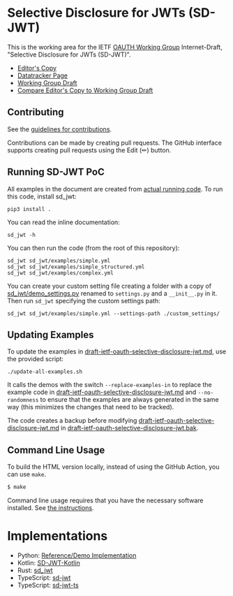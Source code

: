# Selective Disclosure for JWTs (SD-JWT)

This is the working area for the IETF [OAUTH Working Group](https://datatracker.ietf.org/wg/oauth/documents/) Internet-Draft, "Selective Disclosure for JWTs (SD-JWT)".

* [Editor's Copy](https://oauth-wg.github.io/oauth-selective-disclosure-jwt/#go.draft-ietf-oauth-selective-disclosure-jwt.html)
* [Datatracker Page](https://datatracker.ietf.org/doc/draft-ietf-oauth-selective-disclosure-jwt)
* [Working Group Draft](https://datatracker.ietf.org/doc/html/draft-ietf-oauth-selective-disclosure-jwt)
* [Compare Editor's Copy to Working Group Draft](https://oauth-wg.github.io/oauth-selective-disclosure-jwt/#go.draft-ietf-oauth-selective-disclosure-jwt.diff)


## Contributing

See the
[guidelines for contributions](https://github.com/oauth-wg/oauth-selective-disclosure-jwt/blob/master/CONTRIBUTING.md).

Contributions can be made by creating pull requests.
The GitHub interface supports creating pull requests using the Edit (✏) button.


## Running SD-JWT PoC

All examples in the document are created from [actual running code](sd_jwt/bin/sd_jwt). To run this code, install sd_jwt:
```
pip3 install .
```

You can read the inline documentation:
````
sd_jwt -h
````

You can then run the code (from the root of this repository):
```
sd_jwt sd_jwt/examples/simple.yml
sd_jwt sd_jwt/examples/simple_structured.yml
sd_jwt sd_jwt/examples/complex.yml
```

You can create your custom setting file creating a folder with a copy of
[sd_jwt/demo_settings.py](sd_jwt/demo_settings.py) renamed to `settings.py`
and a `__init__.py` in it. Then run `sd_jwt` specifying the custom settings path:

````
sd_jwt sd_jwt/examples/simple.yml --settings-path ./custom_settings/
````

## Updating Examples

To update the examples in [draft-ietf-oauth-selective-disclosure-jwt.md](draft-ietf-oauth-selective-disclosure-jwt.md), use the provided script:
```
./update-all-examples.sh
```

It calls the demos with the switch `--replace-examples-in` to replace the example code in
[draft-ietf-oauth-selective-disclosure-jwt.md](draft-ietf-oauth-selective-disclosure-jwt.md) and `--no-randomness` to ensure that the examples are always
generated in the same way (this minimizes the changes that need to be tracked).

The code creates a backup before modifying [draft-ietf-oauth-selective-disclosure-jwt.md](draft-ietf-oauth-selective-disclosure-jwt.md) in [draft-ietf-oauth-selective-disclosure-jwt.bak](draft-ietf-oauth-selective-disclosure-jwt.bak).



## Command Line Usage

To build the HTML version locally, instead of using the GitHub Action, you can use `make`.

```sh
$ make
```

Command line usage requires that you have the necessary software installed.  See
[the instructions](https://github.com/martinthomson/i-d-template/blob/main/doc/SETUP.md).


# Implementations

 * Python: [Reference/Demo Implementation](https://github.com/oauthstuff/draft-selective-disclosure-jwt)
 * Kotlin: [SD-JWT-Kotlin](https://github.com/IDunion/SD-JWT-Kotlin)
 * Rust: [sd_jwt](https://github.com/kushaldas/sd_jwt)
 * TypeScript: [sd-jwt](https://github.com/christianpaquin/sd-jwt)
 * TypeScript: [sd-jwt-ts](https://github.com/chike0905/sd-jwt-ts)
